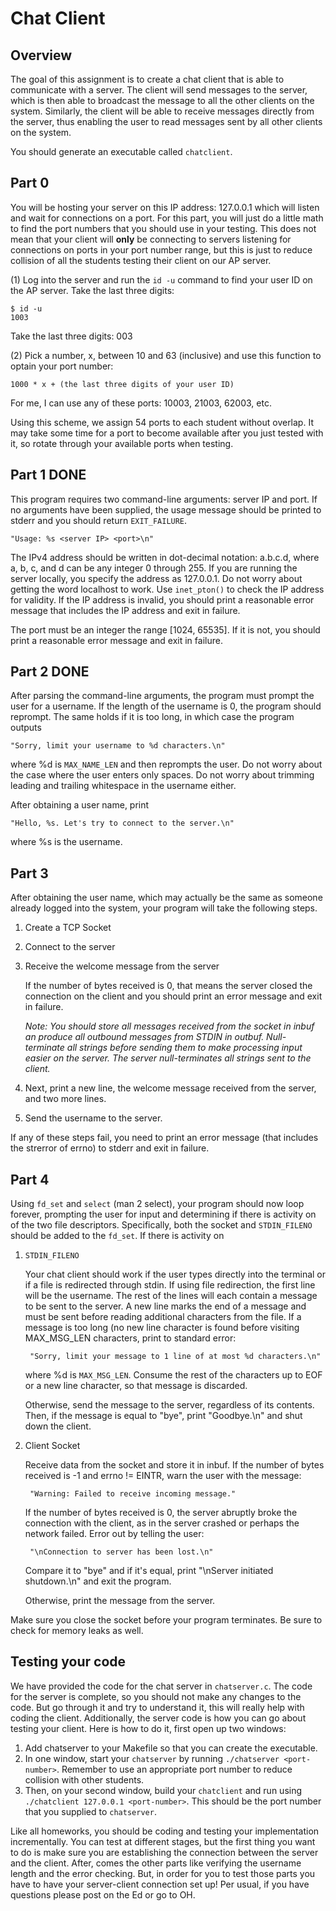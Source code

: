 # Chat Client

## Overview

The goal of this assignment is to create a chat client that is able to communicate
with a server. The client will send messages to the server, which is then able to
broadcast the message to all the other clients on the system. Similarly, the
client will be able to receive messages directly from the server, thus enabling
the user to read messages sent by all other clients on the system.

You should generate an executable called `chatclient`.
## Part 0

You will be hosting your server on this IP address: 127.0.0.1 which will listen and wait for connections on a port. For this part, you will just do a little math to find the port numbers that you should use in your testing. This does not mean that your client will **only** be connecting to servers listening for connections on ports in your port number range, but this is just to reduce collision of all the students testing their client on our AP server.

(1) Log into the server and run the `id -u` command to find your user ID on the AP server. Take the last three digits:
```
$ id -u
1003
```
Take the last three digits: 003

(2) Pick a number, x, between 10 and 63 (inclusive) and use this function to optain your port number:

`1000 * x + (the last three digits of your user ID)`

For me, I can use any of these ports: 10003, 21003, 62003, etc.

Using this scheme, we assign 54 ports to each student without overlap. It may take some time for a port to become available after you just tested with it, so rotate through your available ports when testing.


## Part 1 DONE

This program requires two command-line arguments: server IP and port. If no
arguments have been supplied, the usage message should be printed
to stderr and you should return `EXIT_FAILURE`.

    "Usage: %s <server IP> <port>\n"

The IPv4 address should be written in dot-decimal notation: a.b.c.d, where
a, b, c, and d can be any integer 0 through 255. If you are running the server
locally, you specify the address as 127.0.0.1. Do not worry about getting the word
localhost to work. Use `inet_pton()` to check the IP address for validity. If
the IP address is invalid, you should print a reasonable error message
that includes the IP address and exit in failure.

The port must be an integer the range [1024, 65535]. If it is not, you should
print a reasonable error message and exit in failure.

## Part 2 DONE
After parsing the command-line arguments, the program must prompt the user for a username.
If the length of the username is 0, the program should reprompt. The same holds if it
is too long, in which case the program outputs

    "Sorry, limit your username to %d characters.\n"

where %d is `MAX_NAME_LEN` and then reprompts the user. Do not worry about the case where
the user enters only spaces. Do not worry about trimming leading and trailing whitespace
in the username either.

After obtaining a user name, print

    "Hello, %s. Let's try to connect to the server.\n"

where %s is the username.

## Part 3

After obtaining the user name, which may actually be the same as someone already logged into the system,
your program will take the following steps.

1. Create a TCP Socket
2. Connect to the server
3. Receive the welcome message from the server

    If the number of bytes received is 0, that means the server closed
    the connection on the client and you should print an error message and exit in failure.

    *Note: You should store all messages received from the socket in
    inbuf an produce all outbound messages from STDIN in outbuf. Null-terminate all strings
    before sending them to make processing input easier on the server. The server null-terminates
    all strings sent to the client.*

4. Next, print a new line, the welcome message received from the server, and two more lines.

5. Send the username to the server.

If any of these steps fail, you need to print an error message (that includes the strerror of errno)
to stderr and exit in failure.

## Part 4

Using `fd_set` and `select` (man 2 select), your program should now loop forever,
prompting the user for input and determining if there is activity on of the two
file descriptors. Specifically, both the socket and `STDIN_FILENO` should be
added to the `fd_set`. If there is activity on

1. `STDIN_FILENO`

    Your chat client should work if the user types directly into the terminal or if a file is redirected
    through stdin. If using file redirection, the first line will be the username. The rest of the lines
    will each contain a message to be sent to the server. A new line marks the end of a message and must
    be sent before reading additional characters from the file. If a message is too long (no new line
    character is found before visiting MAX_MSG_LEN characters, print to standard error:

        "Sorry, limit your message to 1 line of at most %d characters.\n"

    where %d is `MAX_MSG_LEN`. Consume the rest of the characters up to EOF or a new line character, so that
    message is discarded.

    Otherwise, send the message to the server, regardless of its contents.
    Then, if the message is equal to "bye", print "Goodbye.\n" and shut down the client.

2. Client Socket

    Receive data from the socket and store it in inbuf. If the number
    of bytes received is -1 and errno != EINTR, warn the user with the message:

        "Warning: Failed to receive incoming message."

    If the number of bytes received is 0, the server abruptly broke the
    connection with the client, as in the server crashed or perhaps the network failed.
    Error out by telling the user:

        "\nConnection to server has been lost.\n"

    Compare it to "bye" and if it's equal, print "\nServer initiated shutdown.\n" and exit the program.

    Otherwise, print the message from the server.

Make sure you close the socket before your program terminates. Be
sure to check for memory leaks as well.

## Testing your code

We have provided the code for the chat server in `chatserver.c`. The code for the server is complete, so you should not make any changes to the code. But go through it and try to understand it, this will really help with coding the client. Additionally, the server code is how you can go about testing your client. Here is how to do it, first open up two windows:

1. Add chatserver to your Makefile so that you can create the executable.
2. In one window, start your `chatserver` by running `./chatserver <port-number>`. Remember to use an appropriate port number to reduce collision with other students.
3. Then, on your second window, build your `chatclient` and run using `./chatclient 127.0.0.1 <port-number>`. This should be the port number that you supplied to `chatserver`.

Like all homeworks, you should be coding and testing your implementation incrementally. You can test at different stages, but the first thing you want to do is make sure you are establishing the connection between the server and the client. After, comes the other parts like verifying the username length and the error checking. But, in order for you to test those parts you have to have your server-client connection set up! Per usual, if you have questions please post on the Ed or go to OH.
